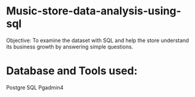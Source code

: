 # Music-store-data-analysis-using-sql
Objective: To examine the dataset with SQL and help the store understand its business growth by answering simple questions.
# Database and Tools used:
Postgre SQL
Pgadmin4
